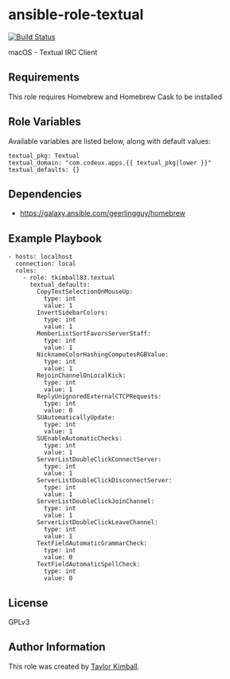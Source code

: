 # ansible-role-textual

[![Build Status](https://travis-ci.org/tkimball83/ansible-role-textual.svg?branch=master)](https://travis-ci.org/tkimball83/ansible-role-textual)

macOS - Textual IRC Client

## Requirements

This role requires Homebrew and Homebrew Cask to be installed

## Role Variables

Available variables are listed below, along with default values:

    textual_pkg: Textual
    textual_domain: "com.codeux.apps.{{ textual_pkg|lower }}"
    textual_defaults: {}

## Dependencies

  * https://galaxy.ansible.com/geerlingguy/homebrew

## Example Playbook

    - hosts: localhost
      connection: local
      roles:
        - role: tkimball83.textual
          textual_defaults:
            CopyTextSelectionOnMouseUp:
              type: int
              value: 1
            InvertSidebarColors:
              type: int
              value: 1
            MemberListSortFavorsServerStaff:
              type: int
              value: 1
            NicknameColorHashingComputesRGBValue:
              type: int
              value: 1
            RejoinChannelOnLocalKick:
              type: int
              value: 1
            ReplyUnignoredExternalCTCPRequests:
              type: int
              value: 0
            SUAutomaticallyUpdate:
              type: int
              value: 1
            SUEnableAutomaticChecks:
              type: int
              value: 1
            ServerListDoubleClickConnectServer:
              type: int
              value: 1
            ServerListDoubleClickDisconnectServer:
              type: int
              value: 1
            ServerListDoubleClickJoinChannel:
              type: int
              value: 1
            ServerListDoubleClickLeaveChannel:
              type: int
              value: 1
            TextFieldAutomaticGrammarCheck:
              type: int
              value: 0
            TextFieldAutomaticSpellCheck:
              type: int
              value: 0

## License

GPLv3

## Author Information

This role was created by [Taylor Kimball](http://www.linuxhq.org).
